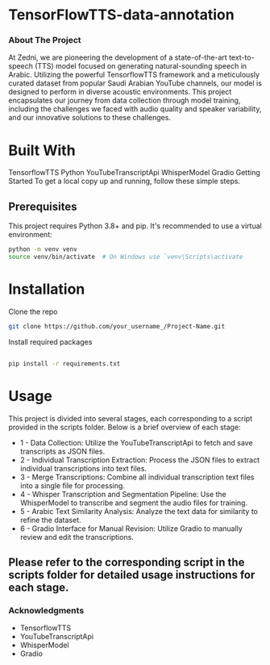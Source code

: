 # TensorFlowTTS-data-annotation
### About The Project
At Zedni, we are pioneering the development of a state-of-the-art text-to-speech (TTS) model focused on generating natural-sounding speech in Arabic. Utilizing the powerful TensorflowTTS framework and a meticulously curated dataset from popular Saudi Arabian YouTube channels, our model is designed to perform in diverse acoustic environments. This project encapsulates our journey from data collection through model training, including the challenges we faced with audio quality and speaker variability, and our innovative solutions to these challenges.

# Built With
TensorflowTTS
Python
YouTubeTranscriptApi
WhisperModel
Gradio
Getting Started
To get a local copy up and running, follow these simple steps.

## Prerequisites
This project requires Python 3.8+ and pip. It's recommended to use a virtual environment:

```bash
python -m venv venv
source venv/bin/activate  # On Windows use `venv\Scripts\activate
````

# Installation
Clone the repo
```bash
git clone https://github.com/your_username_/Project-Name.git
````
Install required packages
```bash

pip install -r requirements.txt
````
# Usage
This project is divided into several stages, each corresponding to a script provided in the scripts folder. Below is a brief overview of each stage:

* 1 - Data Collection: Utilize the YouTubeTranscriptApi to fetch and save transcripts as JSON files.
* 2 - Individual Transcription Extraction: Process the JSON files to extract individual transcriptions into text files.
* 3 - Merge Transcriptions: Combine all individual transcription text files into a single file for processing.
* 4 - Whisper Transcription and Segmentation Pipeline: Use the WhisperModel to transcribe and segment the audio files for training.
* 5 - Arabic Text Similarity Analysis: Analyze the text data for similarity to refine the dataset.
* 6 - Gradio Interface for Manual Revision: Utilize Gradio to manually review and edit the transcriptions.

## Please refer to the corresponding script in the scripts folder for detailed usage instructions for each stage.

### Acknowledgments
* TensorflowTTS
* YouTubeTranscriptApi
* WhisperModel
* Gradio
